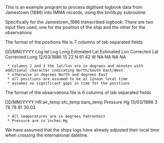 This is an example program to process digitised logbook data from Jamestown (1886) into IMMA records, using the lmrlib.py 
subroutine.

 Specifically for the Jamestown_1886 transcribed logbook:
 There are two input files used, one for the position of the ship and the other for the observations

 The format of the positions file is 7 columns of tab separated fields

 DD/MM/YYYY         Log lat        Log Long            Estimated Lat   Estimated Lon                Corrected Lat                Corrected Long
 12/03/1886         15 22 N         61 42 W              NA              NA                             NA                              NA

     * columns 2 and 3 the lat/lon are in degrees and minutes with additional character indicating North/South East/West
     * otherwise in degrees North and degrees East
     * all positions are assumed to be at 12noon local time
     * assumes no significant gaps in time for the positions

 The format of the observations file is 6 columns of tab separated fields

 DD/MM/YYYY      HR   air_temp  sfc_temp baro_temp Pressure Hg
 13/03/1886       3      78      78        81       30.03

     * All temperatures are in degrees Fahrenheit
     * Pressure are in inches Hg

  We have assumed that the ships logs have already adjusted their local time when crossing the international dateline.

